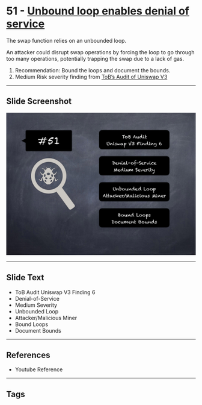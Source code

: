 
# 51 - [Unbound loop enables denial of service](./Unbound%20loop%20enables%20denial%20of%20service.md)

The swap function relies on an unbounded loop. 

An attacker could disrupt swap operations by forcing the loop to go through too many operations, potentially trapping the swap due to a lack of gas.

1. Recommendation: Bound the loops and document the bounds.
2. Medium Risk severity finding from [ToB’s Audit of Uniswap V3](https://github.com/Uniswap/uniswap-v3-core/blob/main/audits/tob/audit.pdf)
___
## Slide Screenshot
![051.png](../../images/7.%20Audit%20Findings%20101/051.png)
___
## Slide Text
- ToB Audit Uniswap V3 Finding 6
- Denial-of-Service
- Medium Severity
- Unbounded Loop
- Attacker/Malicious Miner
- Bound Loops
- Document Bounds
___
## References
- Youtube Reference
___
## Tags
